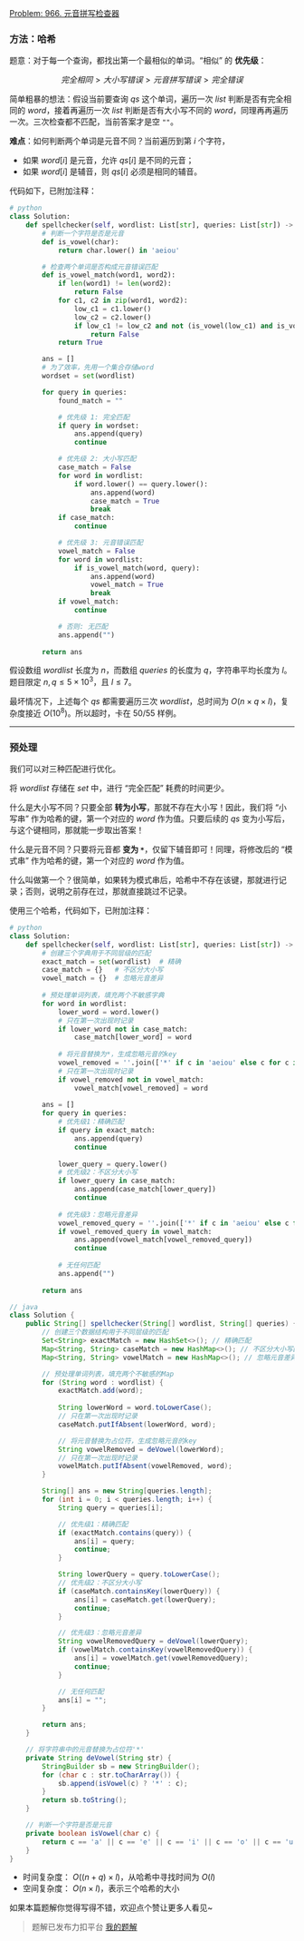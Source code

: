 [Problem: 966. 元音拼写检查器](https://leetcode.cn/problems/vowel-spellchecker/description/)

### 方法：哈希

题意：对于每一个查询，都找出第一个最相似的单词。“相似” 的 **优先级**：

$$
完全相同 > 大小写错误 > 元音拼写错误 > 完全错误
$$

简单粗暴的想法：假设当前要查询 $qs$ 这个单词，遍历一次 $list$ 判断是否有完全相同的 $word$，接着再遍历一次 $list$ 判断是否有大小写不同的 $word$，同理再再遍历一次。三次检查都不匹配，当前答案才是空 `""`。

**难点**：如何判断两个单词是元音不同？当前遍历到第 $i$ 个字符，

- 如果 $word[i]$ 是元音，允许 $qs[i]$ 是不同的元音；
- 如果 $word[i]$ 是辅音，则 $qs[i]$ 必须是相同的辅音。

代码如下，已附加注释：

```Python
# python
class Solution:
    def spellchecker(self, wordlist: List[str], queries: List[str]) -> List[str]:
        # 判断一个字符是否是元音
        def is_vowel(char):
            return char.lower() in 'aeiou'

        # 检查两个单词是否构成元音错误匹配
        def is_vowel_match(word1, word2):
            if len(word1) != len(word2):
                return False
            for c1, c2 in zip(word1, word2):
                low_c1 = c1.lower()
                low_c2 = c2.lower()
                if low_c1 != low_c2 and not (is_vowel(low_c1) and is_vowel(low_c2)):
                    return False
            return True

        ans = []
        # 为了效率，先用一个集合存储word
        wordset = set(wordlist)

        for query in queries:
            found_match = ""

            # 优先级 1: 完全匹配
            if query in wordset:
                ans.append(query)
                continue

            # 优先级 2: 大小写匹配
            case_match = False
            for word in wordlist:
                if word.lower() == query.lower():
                    ans.append(word)
                    case_match = True
                    break
            if case_match:
                continue

            # 优先级 3: 元音错误匹配
            vowel_match = False
            for word in wordlist:
                if is_vowel_match(word, query):
                    ans.append(word)
                    vowel_match = True
                    break
            if vowel_match:
                continue

            # 否则: 无匹配
            ans.append("")
            
        return ans
```

假设数组 $wordlist$ 长度为 $n$，而数组 $queries$ 的长度为 $q$，字符串平均长度为 $l$。题目限定 $n,q\leq 5\times 10^3$，且 $l\leq 7$。

最坏情况下，上述每个 $qs$ 都需要遍历三次 $wordlist$，总时间为 $O(n\times q\times l)$，复杂度接近 $O(10^8)$。所以超时，卡在 $50/55$ 样例。

---

### 预处理

我们可以对三种匹配进行优化。

将 $wordlist$ 存储在 $set$ 中，进行 “完全匹配” 耗费的时间更少。

什么是大小写不同？只要全部 **转为小写**，那就不存在大小写！因此，我们将 “小写串” 作为哈希的键，第一个对应的 $word$ 作为值。只要后续的 $qs$ 变为小写后，与这个键相同，那就能一步取出答案！

什么是元音不同？只要将元音都 **变为 `*`**，仅留下辅音即可！同理，将修改后的 “模式串” 作为哈希的键，第一个对应的 $word$ 作为值。

什么叫做第一个？很简单，如果转为模式串后，哈希中不存在该键，那就进行记录；否则，说明之前存在过，那就直接跳过不记录。

使用三个哈希，代码如下，已附加注释：

```Python
# python
class Solution:
    def spellchecker(self, wordlist: List[str], queries: List[str]) -> List[str]:
        # 创建三个字典用于不同层级的匹配
        exact_match = set(wordlist)  # 精确
        case_match = {}   # 不区分大小写
        vowel_match = {}  # 忽略元音差异
        
        # 预处理单词列表，填充两个不敏感字典
        for word in wordlist:
            lower_word = word.lower()
            # 只在第一次出现时记录
            if lower_word not in case_match:
                case_match[lower_word] = word
            
            # 将元音替换为*，生成忽略元音的key
            vowel_removed = ''.join(['*' if c in 'aeiou' else c for c in lower_word])
            # 只在第一次出现时记录
            if vowel_removed not in vowel_match:
                vowel_match[vowel_removed] = word
        
        ans = []
        for query in queries:
            # 优先级1：精确匹配
            if query in exact_match:
                ans.append(query)
                continue
            
            lower_query = query.lower()
            # 优先级2：不区分大小写
            if lower_query in case_match:
                ans.append(case_match[lower_query])
                continue
            
            # 优先级3：忽略元音差异
            vowel_removed_query = ''.join(['*' if c in 'aeiou' else c for c in lower_query])
            if vowel_removed_query in vowel_match:
                ans.append(vowel_match[vowel_removed_query])
                continue
            
            # 无任何匹配
            ans.append("")
        
        return ans
```

```Java
// java
class Solution {
    public String[] spellchecker(String[] wordlist, String[] queries) {
        // 创建三个数据结构用于不同层级的匹配
        Set<String> exactMatch = new HashSet<>(); // 精确匹配
        Map<String, String> caseMatch = new HashMap<>(); // 不区分大小写匹配
        Map<String, String> vowelMatch = new HashMap<>(); // 忽略元音差异匹配

        // 预处理单词列表，填充两个不敏感的Map
        for (String word : wordlist) {
            exactMatch.add(word);
            
            String lowerWord = word.toLowerCase();
            // 只在第一次出现时记录
            caseMatch.putIfAbsent(lowerWord, word);

            // 将元音替换为占位符，生成忽略元音的key
            String vowelRemoved = deVowel(lowerWord);
            // 只在第一次出现时记录
            vowelMatch.putIfAbsent(vowelRemoved, word);
        }

        String[] ans = new String[queries.length];
        for (int i = 0; i < queries.length; i++) {
            String query = queries[i];

            // 优先级1：精确匹配
            if (exactMatch.contains(query)) {
                ans[i] = query;
                continue;
            }

            String lowerQuery = query.toLowerCase();
            // 优先级2：不区分大小写
            if (caseMatch.containsKey(lowerQuery)) {
                ans[i] = caseMatch.get(lowerQuery);
                continue;
            }

            // 优先级3：忽略元音差异
            String vowelRemovedQuery = deVowel(lowerQuery);
            if (vowelMatch.containsKey(vowelRemovedQuery)) {
                ans[i] = vowelMatch.get(vowelRemovedQuery);
                continue;
            }

            // 无任何匹配
            ans[i] = "";
        }

        return ans;
    }

    // 将字符串中的元音替换为占位符'*'
    private String deVowel(String str) {
        StringBuilder sb = new StringBuilder();
        for (char c : str.toCharArray()) {
            sb.append(isVowel(c) ? '*' : c);
        }
        return sb.toString();
    }

    // 判断一个字符是否是元音
    private boolean isVowel(char c) {
        return c == 'a' || c == 'e' || c == 'i' || c == 'o' || c == 'u';
    }
}
```

- 时间复杂度： $O((n+q)\times l)$，从哈希中寻找时间为 $O(l)$
- 空间复杂度： $O(n\times l)$，表示三个哈希的大小

如果本篇题解你觉得写得不错，欢迎点个赞让更多人看见~

> 题解已发布力扣平台 [我的题解](https://leetcode.cn/problems/vowel-spellchecker/solutions/3781313/shuang-jie-bao-li-mo-ni-ha-xi-you-hua-xi-8afw/)
